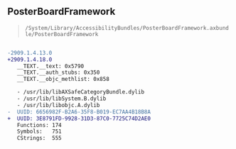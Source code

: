 ## PosterBoardFramework

> `/System/Library/AccessibilityBundles/PosterBoardFramework.axbundle/PosterBoardFramework`

```diff

-2909.1.4.13.0
+2909.1.4.18.0
   __TEXT.__text: 0x5790
   __TEXT.__auth_stubs: 0x350
   __TEXT.__objc_methlist: 0x858

   - /usr/lib/libAXSafeCategoryBundle.dylib
   - /usr/lib/libSystem.B.dylib
   - /usr/lib/libobjc.A.dylib
-  UUID: 6656982F-B2A6-35F8-B019-EC7AA4B18B8A
+  UUID: 3E8791FD-9928-31D3-87C0-7725C74D2AE0
   Functions: 174
   Symbols:   751
   CStrings:  555

```
